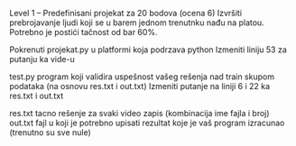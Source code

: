 
Level 1 – Predefinisani projekat za 20 bodova (ocena 6) 
Izvršiti prebrojavanje ljudi koji se u barem jednom trenutnku nađu na platou. Potrebno je postići tačnost od bar 60%.

Pokrenuti projekat.py u platformi koja podrzava python
Izmeniti liniju 53 za putanju ka vide-u


test.py program koji validira uspešnost vašeg rešenja nad train skupom podataka (na osnovu res.txt i out.txt)
Izmeniti putanje na liniji 6 i 22 ka res.txt i out.txt

res.txt tacno rešenje za svaki video zapis (kombinacija ime fajla i broj)
out.txt fajl u koji je potrebno upisati rezultat koje je vaš program izracunao (trenutno su sve nule)

